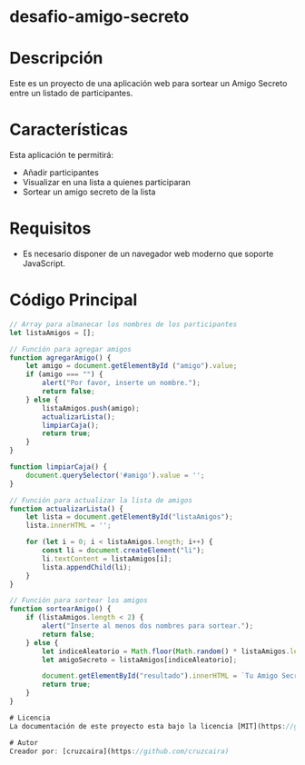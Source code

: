 # desafio-amigo-secreto

# Descripción
Este es un proyecto de una aplicación web para sortear un Amigo Secreto entre un listado de participantes. 

# Características 
Esta aplicación te permitirá:
- Añadir participantes
- Visualizar en una lista a quienes participaran
- Sortear un amigo secreto de la lista

# Requisitos
- Es necesario disponer de un navegador web moderno que soporte JavaScript. 

# Código Principal 

```javascript
// Array para almanecar los nombres de los participantes
let listaAmigos = [];

// Función para agregar amigos
function agregarAmigo() {
    let amigo = document.getElementById ("amigo").value;
    if (amigo === "") {
        alert("Por favor, inserte un nombre.");
        return false;
    } else {
        listaAmigos.push(amigo);
        actualizarLista();
        limpiarCaja();
        return true;
    }
}

function limpiarCaja() {
    document.querySelector('#amigo').value = '';
}

// Función para actualizar la lista de amigos
function actualizarLista() {
    let lista = document.getElementById("listaAmigos");
    lista.innerHTML = ''; 

    for (let i = 0; i < listaAmigos.length; i++) {
        const li = document.createElement("li");
        li.textContent = listaAmigos[i];
        lista.appendChild(li);
    }
}

// Función para sortear los amigos
function sortearAmigo() {
    if (listaAmigos.length < 2) {
        alert("Inserte al menos dos nombres para sortear.");
        return false;
    } else {
        let indiceAleatorio = Math.floor(Math.random() * listaAmigos.length);
        let amigoSecreto = listaAmigos[indiceAleatorio];

        document.getElementById("resultado").innerHTML = `Tu Amigo Secreto es: ${amigoSecreto}`;
        return true;
    }
}

# Licencia
La documentación de este proyecto esta bajo la licencia [MIT](https://github.com/cruzcaira/desafio-amigo-secreto/blob/main/LICENSE).

# Autor
Creador por: [cruzcaira](https://github.com/cruzcaira)
